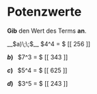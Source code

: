 <!--
version:  0.0.1

language: de

@style
input {
    text-align: center;
}

.flex-container {
    display: flex;
    flex-wrap: wrap;
    align-items: stretch;
    gap: 20px;
}

.flex-child {
    flex: 1;
    min-width: 350px;
    margin-right: 20px;
}

@media (max-width: 400px) {
    .flex-child {
        flex: 100%;
        margin-right: 0;
    }
}
@end

formula: \carry   \textcolor{red}{\scriptsize #1}
formula: \digit   \rlap{\carry{#1}}\phantom{#2}#2
formula: \permil  \text{‰}

import: https://raw.githubusercontent.com/LiaTemplates/Tikz-Jax/main/README.md

script: https://cdn.jsdelivr.net/gh/LiaTemplates/Tikz-Jax@main/dist/index.js


tags: Potenzen, sehr leicht sehr, niedrig, Angeben

comment: Gib den Wert einer Potenz an.

author: Martin Lommatzsch

-->




# Potenzwerte


**Gib** den Wert des Terms **an**.



<section class="flex-container">
<div class="flex-child">
__$a)\;\;$__ $4^4 = $ [[  256  ]]

</div>
<div class="flex-child">

__$b)\;\;$__ $7^3 = $ [[  343  ]]

</div>
<div class="flex-child">

__$c)\;\;$__ $5^4 = $ [[  625  ]]

</div>
<div class="flex-child">

__$d)\;\;$__ $3^5 = $ [[  243  ]]


</div>
</section>


<br>
<br>
<br>
<br>
<br>
<br>
 